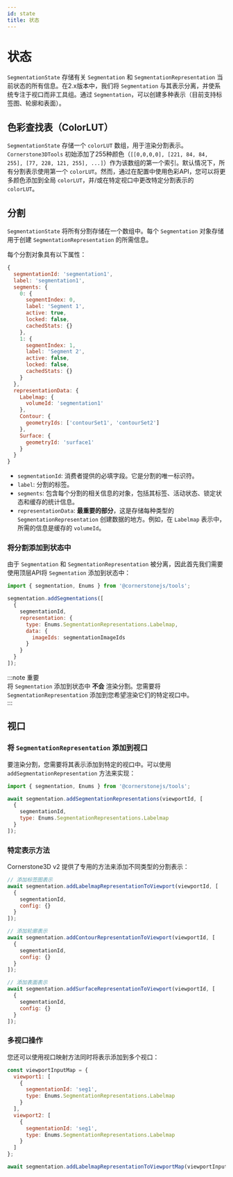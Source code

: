 ```yaml
---  
id: state  
title: 状态  
---  
```


# 状态

`SegmentationState` 存储有关 `Segmentation` 和 `SegmentationRepresentation` 当前状态的所有信息。在2.x版本中，我们将 `Segmentation` 与其表示分离，并使系统专注于视口而非工具组。通过 `Segmentation`，可以创建多种表示（目前支持标签图、轮廓和表面）。

## 色彩查找表（ColorLUT）

`SegmentationState` 存储一个 `colorLUT` 数组，用于渲染分割表示。`Cornerstone3DTools` 初始添加了255种颜色（`[[0,0,0,0], [221, 84, 84, 255], [77, 228, 121, 255], ...]`）作为该数组的第一个索引。默认情况下，所有分割表示使用第一个 `colorLUT`。然而，通过在配置中使用色彩API，您可以将更多颜色添加到全局 `colorLUT`，并/或在特定视口中更改特定分割表示的 `colorLUT`。

## 分割

`SegmentationState` 将所有分割存储在一个数组中。每个 `Segmentation` 对象存储用于创建 `SegmentationRepresentation` 的所需信息。

每个分割对象具有以下属性：

```js
{
  segmentationId: 'segmentation1',
  label: 'segmentation1',
  segments: {
    0: {
      segmentIndex: 0,
      label: 'Segment 1',
      active: true,
      locked: false,
      cachedStats: {}
    },
    1: {
      segmentIndex: 1,
      label: 'Segment 2',
      active: false,
      locked: false,
      cachedStats: {}
    }
  },
  representationData: {
    Labelmap: {
      volumeId: 'segmentation1'
    },
    Contour: {
      geometryIds: ['contourSet1', 'contourSet2']
    },
    Surface: {
      geometryId: 'surface1'
    }
  }
}
```

- `segmentationId`: 消费者提供的必填字段。它是分割的唯一标识符。
- `label`: 分割的标签。
- `segments`: 包含每个分割的相关信息的对象，包括其标签、活动状态、锁定状态和缓存的统计信息。
- `representationData`: **最重要的部分**，这是存储每种类型的 `SegmentationRepresentation` 创建数据的地方。例如，在 `Labelmap` 表示中，所需的信息是缓存的 `volumeId`。

### 将分割添加到状态中

由于 `Segmentation` 和 `SegmentationRepresentation` 被分离，因此首先我们需要使用顶层API将 `Segmentation` 添加到状态中：

```js
import { segmentation, Enums } from '@cornerstonejs/tools';

segmentation.addSegmentations([
  {
    segmentationId,
    representation: {
      type: Enums.SegmentationRepresentations.Labelmap,
      data: {
        imageIds: segmentationImageIds
      }
    }
  }
]);
```

:::note 重要  
将 `Segmentation` 添加到状态中 **不会** 渲染分割。您需要将 `SegmentationRepresentation` 添加到您希望渲染它们的特定视口中。  
:::

## 视口

### 将 `SegmentationRepresentation` 添加到视口

要渲染分割，您需要将其表示添加到特定的视口中。可以使用 `addSegmentationRepresentation` 方法来实现：

```js
import { segmentation, Enums } from '@cornerstonejs/tools';

await segmentation.addSegmentationRepresentations(viewportId, [
  {
    segmentationId,
    type: Enums.SegmentationRepresentations.Labelmap
  }
]);
```

### 特定表示方法

Cornerstone3D v2 提供了专用的方法来添加不同类型的分割表示：

```js
// 添加标签图表示
await segmentation.addLabelmapRepresentationToViewport(viewportId, [
  {
    segmentationId,
    config: {}
  }
]);

// 添加轮廓表示
await segmentation.addContourRepresentationToViewport(viewportId, [
  {
    segmentationId,
    config: {}
  }
]);

// 添加表面表示
await segmentation.addSurfaceRepresentationToViewport(viewportId, [
  {
    segmentationId,
    config: {}
  }
]);
```

### 多视口操作

您还可以使用视口映射方法同时将表示添加到多个视口：

```js
const viewportInputMap = {
  viewport1: [
    {
      segmentationId: 'seg1',
      type: Enums.SegmentationRepresentations.Labelmap
    }
  ],
  viewport2: [
    {
      segmentationId: 'seg1',
      type: Enums.SegmentationRepresentations.Labelmap
    }
  ]
};

await segmentation.addLabelmapRepresentationToViewportMap(viewportInputMap);
```
